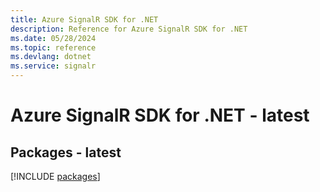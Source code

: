 ```yaml
---
title: Azure SignalR SDK for .NET
description: Reference for Azure SignalR SDK for .NET
ms.date: 05/28/2024
ms.topic: reference
ms.devlang: dotnet
ms.service: signalr
---
```

# Azure SignalR SDK for .NET - latest
## Packages - latest
[!INCLUDE [packages](signalr-index.md)]